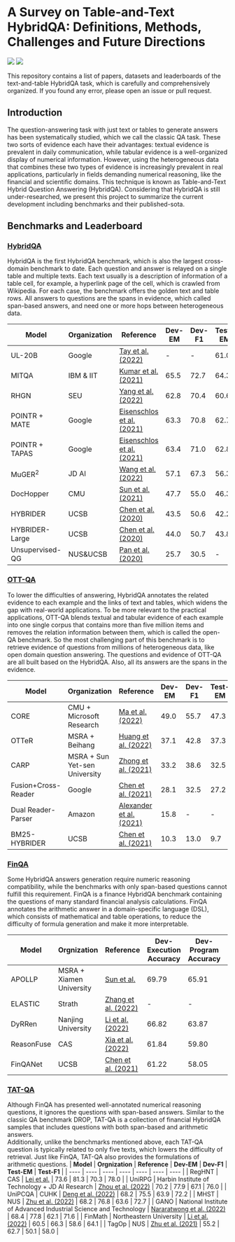 # A Survey on Table-and-Text HybridQA: Definitions, Methods, Challenges and Future Directions

![](https://img.shields.io/badge/Status-building-brightgreen) ![](https://img.shields.io/badge/PRs-Welcome-red)

This repository contains a list of papers, datasets and leaderboards of the text-and-table HybridQA task, which is carefully and comprehensively organized. 
If you found any error, please open an issue or pull request.

## Introduction

The question-answering task with just text or tables to generate answers has been systematically studied, which we call the classic QA task.
These two sorts of evidence each have their advantages: textual evidence is prevalent in daily communication, while tabular evidence is a well-organized display of numerical information.
However, using the heterogeneous data that combines these two types of evidence is increasingly prevalent in real applications, particularly in fields demanding numerical reasoning, like the financial and scientific domains.
This technique is known as Table-and-Text Hybrid Question Answering (HybridQA).
Considering that HybridQA is still under-researched, we present this project to summarize the current development including benchmarks and their published-sota.

## Benchmarks and Leaderboard

### [HybridQA](https://hybridqa.github.io)
HybridQA is the first HybridQA benchmark, which is also the largest cross-domain benchmark to date.
Each question and answer is relayed on a single table and multiple texts.
Each text usually is a description of information of a table cell, for example, a hyperlink page of the cell, which is crawled from Wikipedia. 
For each case, the benchmark offers the golden text and table rows.
All answers to questions are the spans in evidence, which called span-based answers, and need one or more hops between heterogeneous data.

**Model**                                     |  **Organization**  |**Reference**                                                             | **Dev-EM** | **Dev-F1** | **Test-EM** | **Test-F1** | 
----------|---------------------------|-----------------------------------|---------------------------------------------------------------------------|---------|----------|------------------|
UL-20B           | Google    | [Tay et al. (2022)](https://arxiv.org/abs/2205.05131)                    |   -     | -    |  61.0  | -    |
MITQA            | IBM & IIT | [Kumar et al. (2021)](https://arxiv.org/pdf/2112.07337.pdf)              |   65.5  | 72.7 |  64.3  | 71.9 |
RHGN             | SEU       | [Yang et al. (2022)](https://link.springer.com/epdf/10.1007/s11227-022-05035-9?sharing_token=kouLCEDp9_vH1RkK8N9CAPe4RwlQNchNByi7wbcMAY4kj78xdT5rsS4-XKuj5N_XmnTRe7ko6X0kKaXyingc6wfoEGdQgx5hH9hDtcI6ivFPDd1p7A3RUWChRVmVBrgsvavXcujpAkPf2d1K1X-eE8ctae3eLrfxStzEdLP9uOs=)   |   62.8 | 70.4 |   60.6    |  68.1   |
POINTR + MATE    | Google    | [Eisenschlos et al. (2021)](https://arxiv.org/pdf/2109.04312.pdf)         |   63.3  | 70.8 |  62.7  | 70.0 |
POINTR + TAPAS   | Google    | [Eisenschlos et al. (2021)](https://arxiv.org/pdf/2109.04312.pdf)         |   63.4  | 71.0 |  62.8  | 70.2 |
MuGER<sup>2</sup>| JD AI     | [Wang et al. (2022)](https://arxiv.org/abs/2210.10350)                    | 57.1    | 67.3 | 56.3   |  66.2 |
DocHopper        | CMU       | [Sun et al. (2021)](https://arxiv.org/abs/2106.00200)                     |   47.7  | 55.0 |  46.3  | 53.3 |
HYBRIDER         | UCSB      | [Chen et al. (2020)](https://arxiv.org/abs/2004.07347)                    |   43.5  | 50.6 |  42.2  | 49.9 |
HYBRIDER-Large   | UCSB      | [Chen et al. (2020)](https://arxiv.org/abs/2004.07347)                    |  44.0   | 50.7 |  43.8  | 50.6 |
Unsupervised-QG  | NUS\&UCSB |  [Pan et al. (2020)](https://arxiv.org/abs/2010.12623)                    |    25.7 | 30.5 |   -    |  -   |

### [OTT-QA](https://ott-qa.github.io)
To lower the difficulties of answering, HybridQA annotates the related evidence to each example and the links of text and tables, which widens the gap with real-world applications.
To be more relevant to the practical applications, OTT-QA blends textual and tabular evidence of each example into one single corpus that contains more than five million items and removes the relation information between them, which is called the open-QA benchmark. 
So the most challenging part of this benchmark is to retrieve evidence of questions from millions of heterogeneous data, like open domain question answering. 
The questions and evidence of OTT-QA are all built based on the HybridQA.
Also, all its answers are the spans in the evidence.

**Model**                                     |  **Organization**  |**Reference**                                                             | **Dev-EM** | **Dev-F1** | **Test-EM** | **Test-F1** | 
----------|---------------------------|-----------------------------------|---------------------------------------------------------------------------|---------|----------|------------------|
CORE         | CMU + Microsoft Research      | [Ma et al. (2022)](https://arxiv.org/abs/2210.12338)                    |  49.0 | 55.7  | 47.3  | 54.1 |
OTTeR        | MSRA + Beihang                | [Huang et al. (2022)](https://arxiv.org/abs/2210.05197)                 |  37.1 | 42.8 | 37.3 | 43.1 |
CARP         | MSRA + Sun Yet-sen University      | [Zhong et al. (2021)](https://arxiv.org/pdf/2201.05880.pdf)                    |  33.2 | 38.6  | 32.5  | 38.5 |
Fusion+Cross-Reader         | Google      | [Chen et al. (2021)](https://arxiv.org/abs/2010.10439)                    |  28.1 | 32.5  | 27.2  | 31.5 |
Dual Reader-Parser | Amazon | [Alexander et al. (2021)](https://assets.amazon.science/09/2b/7acf41f24c998cd3c2361681e9db/dual-reader-parser-on-hybrid-textual-and-tabular-evidence-for-open-domain-question-answering.pdf)                                              |   15.8   |    -  |  -       | -        |
BM25-HYBRIDER   | UCSB      | [Chen et al. (2021)](https://arxiv.org/abs/2010.10439)                    |    10.3     | 13.0  |  9.7           | 12.8  |

### [FinQA](https://finqasite.github.io)
Some HybridQA answers generation require numeric reasoning compatibility, while the benchmarks with only span-based questions cannot fulfill this requirement.
FinQA is a finance HybridQA benchmark containing the questions of many standard financial analysis calculations. 
FinQA annotates the arithmetic answer in a domain-specific language (DSL), which consists of mathematical and table operations, to reduce the difficulty of formula generation and make it more interpretable.

| **Model** | **Orgnization** | **Reference** | **Dev-Execution Accuracy** | **Dev-Program Accuracy** | **Test-Execution Accuracy** | **Test-Program Accuracy** |
| ---- | ---- | ---- | ---- | ---- | ---- | ---- |
| APOLLP | MSRA + Xiamen University | [Sun et al.](https://arxiv.org/pdf/2212.07249.pdf) | 69.79 | 65.91 | 67.99 | 65.60 |
| ELASTIC | Strath | [Zhang et al. (2022)](https://arxiv.org/pdf/2210.10105.pdf) | - | - | 68.96 | 65.21 |
| DyRRen | Nanjing University | [Li et al. (2022)](https://arxiv.org/pdf/2211.12668.pdf) | 66.82 | 63.87 | 63.30 | 61.29 |
| ReasonFuse | CAS | [Xia et al. (2022)](https://www.sciencedirect.com/science/article/pii/S0925231222011444#s0085) | 61.84 | 59.80 | 60.68 | 58.94 |
| FinQANet | UCSB | [Chen et al. (2021)](https://arxiv.org/pdf/2109.00122.pdf) | 61.22 | 58.05 | 61.24 | 58.86 |

### [TAT-QA](https://nextplusplus.github.io/TAT-QA/)
Although FinQA has presented well-annotated numerical reasoning questions, it ignores the questions with span-based answers.
Similar to the classic QA benchmark DROP, TAT-QA is a collection of financial HybridQA samples that includes questions with both span-based and arithmetic answers.  
Additionally, unlike the benchmarks mentioned above, each TAT-QA question is typically related to only five texts, which lowers the difficulty of retrieval. 
Just like FinQA, TAT-QA also provides the formulations of arithmetic questions.
| **Model** | **Orgnization** | **Reference** | **Dev-EM** | **Dev-F1** | **Test-EM** | **Test-F1** |
| ---- | ---- | ---- | ---- | ---- | ---- | ---- |
| RegHNT | CAS | [Lei et al.](https://arxiv.org/pdf/2209.07692.pdf) | 73.6 | 81.3 | 70.3 | 78.0 |
| UniRPG | Harbin Institute of Technology + JD AI Research | [Zhou et al. (2022)](https://arxiv.org/pdf/2210.08249.pdf) | 70.2 | 77.9 | 67.1 | 76.0 |
| UniPCQA | CUHK | [Deng et al. (2022)](https://arxiv.org/pdf/2210.08817.pdf) | 68.2 | 75.5 | 63.9 | 72.2 |
| MHST | NUS | [Zhu et al. (2022)](https://arxiv.org/pdf/2207.11871.pdf) | 68.2 | 76.8 | 63.6 | 72.7 |
| GANO | National Institute of Advanced Industrial Science and Technology | [Nararatwong et al. (2022)](https://aclanthology.org/2022.aacl-main.72.pdf) | 68.4 | 77.8 | 62.1 | 71.6 |
| FinMath | Northeastern University | [Li et al. (2022)](http://www.lrec-conf.org/proceedings/lrec2022/pdf/2022.lrec-1.661.pdf) | 60.5 | 66.3 | 58.6 | 64.1 |
| TagOp | NUS | [Zhu et al. (2021)](https://aclanthology.org/2021.acl-long.254/) | 55.2 | 62.7 | 50.1 | 58.0 |
